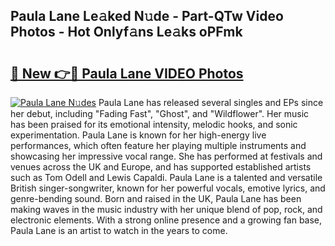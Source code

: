 ## Paula Lane Le𝚊ked N𝚞de - Part-QTw Video Photos - Hot Onlyf𝚊ns Le𝚊ks oPFmk

# <h2><a href="http://ac44039.deff.icu/?id=Paula+Lane">🔗 New 👉🔴 Paula Lane VIDEO Photos</a></h2>

[![Paula Lane N𝚞des](https://i.imgur.com/rIISA9y.gif)](http://ac44039.deff.icu/?id=Paula+Lane)
Paula Lane has released several singles and EPs since her debut, including "Fading Fast", "Ghost", and "Wildflower". Her music has been praised for its emotional intensity, melodic hooks, and sonic experimentation. Paula Lane is known for her high-energy live performances, which often feature her playing multiple instruments and showcasing her impressive vocal range. She has performed at festivals and venues across the UK and Europe, and has supported established artists such as Tom Odell and Lewis Capaldi. Paula Lane is a talented and versatile British singer-songwriter, known for her powerful vocals, emotive lyrics, and genre-bending sound. Born and raised in the UK, Paula Lane has been making waves in the music industry with her unique blend of pop, rock, and electronic elements. With a strong online presence and a growing fan base, Paula Lane is an artist to watch in the years to come.
